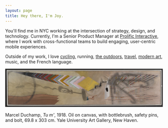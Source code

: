 ```yaml
---
layout: page
title: Hey there, I'm Joy. 
---
```


You'll find me in NYC working at the intersection of strategy, design, and technology. Currently, I'm a Senior Product Manager at <a href="http://www.prolificinteractive.com/" target="_blank">Prolific Interactive</a>, where I work with cross-functional teams to build engaging, user-centric mobile experiences. 

<p>Outside of my work, I love <a href="https://www.strava.com/athletes/joychen" target="_blank">cycling</a>, running, <a href="https://www.instagram.com/p/BWGoROHA8xy/?taken-by=jeyohwhy" target="_blank">the outdoors</a>, <a href="https://www.instagram.com/p/9NptuiF14C/?taken-by=jeyohwhy" target="_blank">travel</a>, <a href="https://www.instagram.com/p/BN4mNKVAdCc/?taken-by=jeyohwhy" target="_blank">modern art</a>, music, and the French language. 
</p>

<a href="http://artgallery.yale.edu/collections/objects/50128" target="_blank"><img src="/assets/art/Duchamp_TuM.jpg" alt="Marcel Duchamp - Tu m'" /></a>
<div class="art-caption">Marcel Duchamp, <i>Tu m'</i>, 1918. Oil on canvas, with bottlebrush, safety pins, and bolt, 69.8 x 303 cm. Yale University Art Gallery, New Haven.</div>
<a href="mailto:chenjoyv@gmail.com" target="_blank" class="entypo fade"><span class="entypo-mail"></span></a>
<a href="http://twitter.com/chenjoyv" target="_blank" class="entypo fade"><span class="entypo-twitter"></span></a>
<a href="http://linkedin.com/in/joyvchen" target="_blank" class="entypo fade"><span class="entypo-linkedin"></span></a>
<a href="http://instagram.com/jeyohwhy" target="_blank" class="entypo fade"><span class="entypo-instagrem"></span></a>

<br><br><br><br><br>
